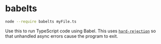 # babelts

```sh
node --require babelts myFile.ts
```

Use this to run TypeScript code using Babel.
This uses [`hard-rejection`](https://github.com/sindresorhus/hard-rejection) so that unhandled async errors cause the program to exit.
